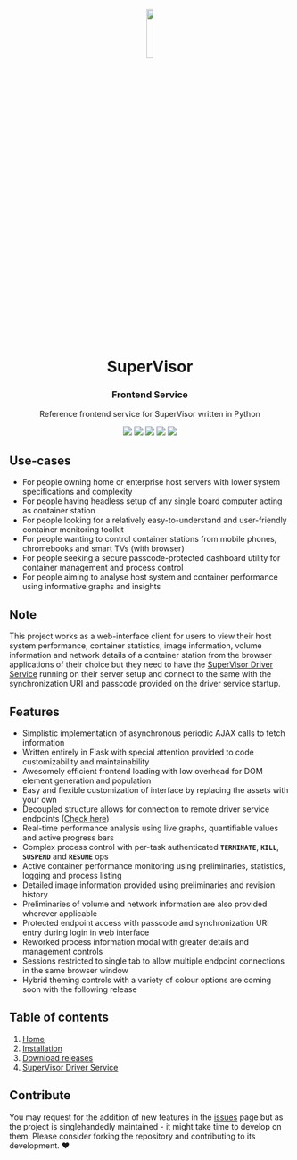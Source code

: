 <p align="center">
  <img width="15%" src="https://raw.githubusercontent.com/t0xic0der/supervisor-frontend-service/container-monitoring/pictures/mainicon.svg" />
</p>

<h1 align="center">SuperVisor</h1>
<h3 align="center">Frontend Service</h3>
<p align="center">Reference frontend service for SuperVisor written in Python</p>


<p align="center">
    <img src="https://img.shields.io/github/issues/t0xic0der/supervisor-frontend-service?style=flat-square&logo=appveyor&color=teal">
    <img src="https://img.shields.io/github/forks/t0xic0der/supervisor-frontend-service?style=flat-square&logo=appveyor&color=teal">
    <img src="https://img.shields.io/github/stars/t0xic0der/supervisor-frontend-service?style=flat-square&logo=appveyor&color=teal">
    <img src="https://img.shields.io/github/license/t0xic0der/supervisor-frontend-service?style=flat-square&logo=appveyor&color=teal">
    <img src="https://img.shields.io/github/watchers/t0xic0der/supervisor-frontend-service?style=flat-square&color=teal&logo=appveyor">
</p>

## Use-cases
- For people owning home or enterprise host servers with lower system specifications and complexity 
- For people having headless setup of any single board computer acting as container station
- For people looking for a relatively easy-to-understand and user-friendly container monitoring toolkit
- For people wanting to control container stations from mobile phones, chromebooks and smart TVs (with browser)
- For people seeking a secure passcode-protected dashboard utility for container management and process control
- For people aiming to analyse host system and container performance using informative graphs and insights

## Note
This project works as a web-interface client for users to view their host system performance, container statistics, 
image information, volume information and network details of a container station from the browser applications of their 
choice but they need to have the [SuperVisor Driver Service](https://github.com/t0xic0der/supervisor-driver-service/) 
running on their server setup and connect to the same with the synchronization URI and passcode provided on the driver 
service startup.

## Features
- Simplistic implementation of asynchronous periodic AJAX calls to fetch information
- Written entirely in Flask with special attention provided to code customizability and maintainability
- Awesomely efficient frontend loading with low overhead for DOM element generation and population
- Easy and flexible customization of interface by replacing the assets with your own
- Decoupled structure allows for connection to remote driver service endpoints ([Check here](https://github.com/t0xic0der/supervisor-driver-service))
- Real-time performance analysis using live graphs, quantifiable values and active progress bars
- Complex process control with per-task authenticated **`TERMINATE`**, **`KILL`**, **`SUSPEND`** and **`RESUME`** ops
- Active container performance monitoring using preliminaries, statistics, logging and process listing
- Detailed image information provided using preliminaries and revision history
- Preliminaries of volume and network information are also provided wherever applicable
- Protected endpoint access with passcode and synchronization URI entry during login in web interface
- Reworked process information modal with greater details and management controls
- Sessions restricted to single tab to allow multiple endpoint connections in the same browser window
- Hybrid theming controls with a variety of colour options are coming soon with the following release

## Table of contents
1. [Home](https://github.com/t0xic0der/supervisor-frontend-service/wiki)
2. [Installation](https://github.com/t0xic0der/supervisor-frontend-service/wiki/Installation)
3. [Download releases](https://github.com/t0xic0der/supervisor-frontend-service/releases)
4. [SuperVisor Driver Service](https://github.com/t0xic0der/supervisor-driver-service)

## Contribute
You may request for the addition of new features in the [issues](https://github.com/t0xic0der/supervisor-frontend-service/issues) 
page but as the project is singlehandedly maintained - it might take time to develop on them. Please consider forking 
the repository and contributing to its development. :heart:
